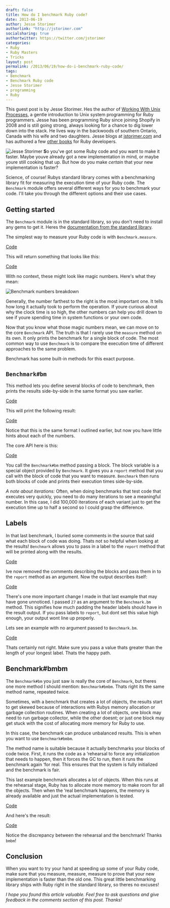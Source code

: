 ```yaml
---
draft: false
title: How do I benchmark Ruby code?
date: 2013-06-19
author: Jesse Storimer
authorlink: "http://jstorimer.com"
socialsharing: true
authortwitter: https://twitter.com/jstorimer
categories:
- Ruby
- Ruby Masters
- Tricks
layout: post
permalink: /2013/06/19/how-do-i-benchmark-ruby-code/
tags:
- Benchmark
- Benchmark Ruby code
- Jesse Storimer
- programming
- Ruby
---
```

This guest post is by Jesse Storimer. Hes the author of [Working With Unix Processes](http://www.jstorimer.com/products/working-with-unix-processes),
a gentle introduction to Unix system programming for Ruby programmers.
Jesse has been programming Ruby since joining<!--more--> Shopify in 2008 and is
still going strong, always looking for a chance to dig lower down into
the stack. He lives way in the backwoods of southern Ontario, Canada
with his wife and two daughters. Jesse blogs at
[jstorimer.com](http://jstorimer.com/) and has authored a few [other books](http://www.jstorimer.com/books) for Ruby developers.

![Jesse Storimer](http://rubylearning.com/images/jessestorimer.jpg)
**S**o you've got some Ruby code and you want to make it faster. Maybe
youve already got a new implementation in mind, or maybe youre still
cooking that up. But how do you make *certain* that your new
implementation is faster?

Science, of course! Rubys standard library comes with a benchmarking
library fit for measuring the execution time of your Ruby code. The
`Benchmark` module offers several different ways for you to benchmark
your code. I'll take you through the different options and their use
cases.

## Getting started

The `Benchmark` module is in the standard library, so you don't need to
install any gems to get it. Heres the [documentation from the standard library](http://www.ruby-doc.org/stdlib-2.0/libdoc/benchmark/rdoc/Benchmark.html).

The simplest way to measure your Ruby code is with `Benchmark.measure`.

<script src="https://bitbucket.org/teamrubylearning/rubylearning-code-snippets/src/c40eadba0e5256e0c5c27f538315222c2e5d290f/2013/06/19/how-do-i-benchmark-ruby-code/01_code.rb?embed=t"></script>
[Code](https://bitbucket.org/teamrubylearning/rubylearning-code-snippets/src/c40eadba0e5256e0c5c27f538315222c2e5d290f/2013/06/19/how-do-i-benchmark-ruby-code/01_code.rb)

This will return something that looks like this:

<script src="https://bitbucket.org/teamrubylearning/rubylearning-code-snippets/src/c40eadba0e5256e0c5c27f538315222c2e5d290f/2013/06/19/how-do-i-benchmark-ruby-code/01_result.txt?embed=t"></script>
[Code](https://bitbucket.org/teamrubylearning/rubylearning-code-snippets/src/c40eadba0e5256e0c5c27f538315222c2e5d290f/2013/06/19/how-do-i-benchmark-ruby-code/01_result.txt)

With no context, these might look like magic numbers. Here's what they
mean:

![Benchmark numbers breakdown](http://rubylearning.com/images/benchmark-breakdown.jpg)

Generally, the number farthest to the right is the most important one.
It tells how long it actually took to perform the operation. If youre
curious about why the clock time is so high, the other numbers can help
you drill down to see if youre spending time in system functions or your
own code.

Now that you know what those magic numbers mean, we can move on to the
core `Benchmark` API. The truth is that I rarely use the `measure`
method on its own. It only prints the benchmark for a single block of
code. The most common way to use `Benchmark` is to compare the execution
time of different approaches to the same problem.

Benchmark has some built-in methods for this exact purpose.

## `Benchmark#bm`

This method lets you define several blocks of code to benchmark, then
prints the results side-by-side in the same format you saw earlier.

<script src="https://bitbucket.org/teamrubylearning/rubylearning-code-snippets/src/c40eadba0e5256e0c5c27f538315222c2e5d290f/2013/06/19/how-do-i-benchmark-ruby-code/02_code.rb?embed=t"></script>
[Code](https://bitbucket.org/teamrubylearning/rubylearning-code-snippets/src/c40eadba0e5256e0c5c27f538315222c2e5d290f/2013/06/19/how-do-i-benchmark-ruby-code/02_code.rb)

This will print the following result:

<script src="https://bitbucket.org/teamrubylearning/rubylearning-code-snippets/src/c40eadba0e5256e0c5c27f538315222c2e5d290f/2013/06/19/how-do-i-benchmark-ruby-code/02_result.txt?embed=t"></script>
[Code](https://bitbucket.org/teamrubylearning/rubylearning-code-snippets/src/c40eadba0e5256e0c5c27f538315222c2e5d290f/2013/06/19/how-do-i-benchmark-ruby-code/02_result.txt)

Notice that this is the same format I outlined earlier, but now you have
little hints about each of the numbers.

The core API here is this:

<script src="https://bitbucket.org/teamrubylearning/rubylearning-code-snippets/src/c40eadba0e5256e0c5c27f538315222c2e5d290f/2013/06/19/how-do-i-benchmark-ruby-code/03_core_example.rb?embed=t"></script>
[Code](https://bitbucket.org/teamrubylearning/rubylearning-code-snippets/src/c40eadba0e5256e0c5c27f538315222c2e5d290f/2013/06/19/how-do-i-benchmark-ruby-code/03_core_example.rb)

You call the `Benchmark#bm` method passing a block. The block variable
is a special object provided by `Benchmark`. It gives you a `report`
method that you call with the block of code that you want to measure.
`Benchmark` then runs both blocks of code and prints their execution
times side-by-side.

*A note about iterations:* Often, when doing benchmarks that test code
that executes very quickly, you need to do many iterations to see a
meaningful number. In this case, I did 100,000 iterations of each
variant just to get the execution time up to half a second so I could
grasp the difference.

## Labels

In that last benchmark, I buried some comments in the source that said
what each block of code was doing. Thats not so helpful when looking at
the results! `Benchmark` allows you to pass in a label to the `report`
method that will be printed along with the results.

<script src="https://bitbucket.org/teamrubylearning/rubylearning-code-snippets/src/c40eadba0e5256e0c5c27f538315222c2e5d290f/2013/06/19/how-do-i-benchmark-ruby-code/04_benchmark_labels.rb?embed=t"></script>
[Code](https://bitbucket.org/teamrubylearning/rubylearning-code-snippets/src/c40eadba0e5256e0c5c27f538315222c2e5d290f/2013/06/19/how-do-i-benchmark-ruby-code/04_benchmark_labels.rb)

Ive now removed the comments describing the blocks and pass them in to
the `report` method as an argument. Now the output describes itself:

<script src="https://bitbucket.org/teamrubylearning/rubylearning-code-snippets/src/c40eadba0e5256e0c5c27f538315222c2e5d290f/2013/06/19/how-do-i-benchmark-ruby-code/04_benchmark_results_padding.txt?embed=t"></script>
[Code](https://bitbucket.org/teamrubylearning/rubylearning-code-snippets/src/c40eadba0e5256e0c5c27f538315222c2e5d290f/2013/06/19/how-do-i-benchmark-ruby-code/04_benchmark_results_padding.txt)

There's one more important change I made in that last example that may
have gone unnoticed. I passed `27` as an argument to the `Benchmark.bm`
method. This signifies how much padding the header labels should have in
the result output. If you pass labels to `report`, but dont set this
value high enough, your output wont line up properly.

Lets see an example with no argument passed to `Benchmark.bm`.

<script src="https://bitbucket.org/teamrubylearning/rubylearning-code-snippets/src/c40eadba0e5256e0c5c27f538315222c2e5d290f/2013/06/19/how-do-i-benchmark-ruby-code/04_benchmark_results_no_padding.txt?embed=t"></script>
[Code](https://bitbucket.org/teamrubylearning/rubylearning-code-snippets/src/c40eadba0e5256e0c5c27f538315222c2e5d290f/2013/06/19/how-do-i-benchmark-ruby-code/04_benchmark_results_no_padding.txt)


Thats certainly not right. Make sure you pass a value thats greater than
the length of your longest label. Thats the happy path.

## Benchmark\#bmbm

The `Benchmark#bm` you just saw is really the core of `Benchmark`, but
theres one more method I should mention: `Benchmark#bmbm`. Thats right
its the same method name, repeated twice.

Sometimes, with a benchmark that creates a lot of objects, the results
start to get skewed because of interactions with Rubys memory allocation
or garbage collection routines. When creating a lot of objects, one
block may need to run garbage collector, while the other doesnt; or just
one block may get stuck with the cost of allocating more memory for Ruby
to use.

In this case, the benchmark can produce unbalanced results. This is when
you want to use `Benchmark#bmbm`.

The method name is suitable because it actually benchmarks your blocks
of code twice. First, it runs the code as a ‘rehearsal to force any
initialization that needs to happen, then it forces the GC to run, then
it runs the benchmark again ‘for real. This ensures that the system is
fully initialized and the benchmark is fair.

This last example benchmark allocates a lot of objects. When this runs
at the rehearsal stage, Ruby has to allocate more memory to make room
for all the objects. Then when the ‘real benchmark happens, the memory
is already available and just the actual implementation is tested.

<script src="https://bitbucket.org/teamrubylearning/rubylearning-code-snippets/src/c40eadba0e5256e0c5c27f538315222c2e5d290f/2013/06/19/how-do-i-benchmark-ruby-code/05_benchmark_bmbm.rb?embed=t"></script>
[Code](https://bitbucket.org/teamrubylearning/rubylearning-code-snippets/src/c40eadba0e5256e0c5c27f538315222c2e5d290f/2013/06/19/how-do-i-benchmark-ruby-code/05_benchmark_bmbm.rb)

And here's the result:

<script src="https://bitbucket.org/teamrubylearning/rubylearning-code-snippets/src/c40eadba0e5256e0c5c27f538315222c2e5d290f/2013/06/19/how-do-i-benchmark-ruby-code/05_benchmark_bmbm_results.txt?embed=t"></script>
[Code](https://bitbucket.org/teamrubylearning/rubylearning-code-snippets/src/c40eadba0e5256e0c5c27f538315222c2e5d290f/2013/06/19/how-do-i-benchmark-ruby-code/05_benchmark_bmbm_results.txt)

Notice the discrepancy between the rehearsal and the benchmark! Thanks
`bmbm`!

## Conclusion

When you want to try your hand at speeding up some of your Ruby code,
make sure that you measure, measure, measure to prove that your new
implementation is faster than the old one. This great little
benchmarking library ships with Ruby right in the standard library, so
theres no excuses!

*I hope you found this article valuable. Feel free to ask questions and
give feedback in the comments section of this post. Thanks!*
